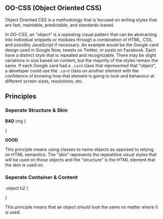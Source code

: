 ## OO-CSS (Object Oriented CSS)

Object Oriented CSS is a methodology that is focused on writing styles that are fast, maintable, predictable, and standards-based.

In OO-CSS, an "object" is a repeating visual pattern that can be abstracting into individual snippets or modules through a combination of HTML, CSS, and possibly JavaScript if necessary. An example would be the Google card design used in Google Now, tweets on Twitter, or posts on Facebook. Each have a distinct style that is repeated and recognizable. There may be slight variations in size based on content, but the majority of the styles remain the same. If each Google card had a `.card` class that represented that "object", a developer could use the `.card` class on another element with the confidence of knowing how that element is going to look and behaviour at different screen sizes, resolutions, etc.

## Principles

### Seperate Structure & Skin

**BAD**
<prism language='css'>
  img {

  }
</prism>

**GOOD**
<prism language='html'>
  <img class="image" />
</prism>

This principle means using classes to name objects as opposed to relying on HTML semantics. The "skin" represents the repeatitive visual styles that will be used on those objects and the "structure" is the HTML element that the skin is used on.

### Seperate Container & Content

<prism language='css'>
  .object h2 {

  }
</prism>

<!-- <prism language='html'>
  <h2 class="category"></h2>
</prism> -->

This principle means that an object should look the same no matter where it is used.
